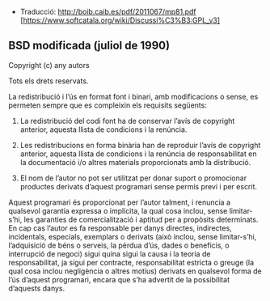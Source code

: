 * Traducció: http://boib.caib.es/pdf/2011067/mp81.pdf [https://www.softcatala.org/wiki/Discussi%C3%B3:GPL_v3]

## BSD modificada (juliol de 1990)

Copyright (c) any autors

Tots els drets reservats.

La redistribució i l’ús en format font i binari, amb modificacions o sense, es permeten sempre que es compleixin els requisits següents:

1. La redistribució del codi font ha de conservar l’avís de copyright anterior, aquesta llista de condicions i la renúncia.

2. Les redistribucions en forma binària han de reproduir l’avís de copyright anterior, aquesta llista de condicions i la renúncia de responsabilitat en la
documentació i/o altres materials proporcionats amb la distribució.

3. El nom de l’autor no pot ser utilitzat per donar suport o promocionar productes derivats d’aquest programari sense permís previ i per escrit.

Aquest programari és proporcionat per l’autor talment, i renuncia a qualsevol garantia expressa o implícita, la qual cosa inclou, sense limitar-s’hi, les garanties de comercialització i aptitud per a propòsits determinats. En cap cas l’autor es fa responsable per danys directes, indirectes, incidentals, especials, exemplars o derivats (això inclou, sense limitar-s’hi, l’adquisició de béns o serveis, la pèrdua d’ús, dades o beneficis, o interrupció de negoci) sigui quina sigui la causa i la teoria de responsabilitat, ja sigui per contracte, responsabilitat estricta o greuge (la qual cosa inclou negligència o altres motius) derivats en qualsevol forma de l’ús d’aquest programari, encara que s’ha advertit de la possibilitat d’aquests danys.

